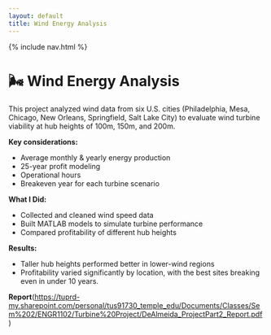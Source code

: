 ```yaml
---
layout: default
title: Wind Energy Analysis
---
```


{% include nav.html %}

# 🌬️ Wind Energy Analysis

This project analyzed wind data from six U.S. cities (Philadelphia, Mesa, Chicago, New Orleans, Springfield, Salt Lake City) to evaluate wind turbine viability at hub heights of 100m, 150m, and 200m.

**Key considerations:**
- Average monthly & yearly energy production
- 25-year profit modeling
- Operational hours
- Breakeven year for each turbine scenario

**What I Did:**
- Collected and cleaned wind speed data
- Built MATLAB models to simulate turbine performance
- Compared profitability of different hub heights

**Results:**
- Taller hub heights performed better in lower-wind regions  
- Profitability varied significantly by location, with the best sites breaking even in under 10 years.

**Report**(https://tuprd-my.sharepoint.com/personal/tus91730_temple_edu/Documents/Classes/Sem%202/ENGR1102/Turbine%20Project/DeAlmeida_ProjectPart2_Report.pdf)
